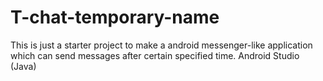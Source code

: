 # T-chat-temporary-name
This is just a starter project to make a android messenger-like application which can send messages after certain specified time.
Android Studio (Java)
